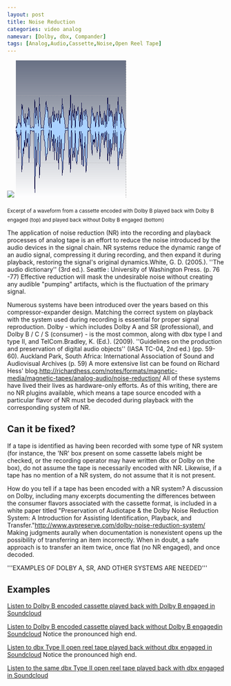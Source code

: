 ```yaml
---
layout: post
title: Noise Reduction
categories: video analog
namevar: [Dolby, dbx, Compander]
tags: [Analog,Audio,Cassette,Noise,Open Reel Tape]
---
```


<img src="/images/Mandelbrot_dolbyB.png‎">
<img src="/images/Mandelbrot_flat.png">

<sub>Excerpt of a waveform from a cassette encoded with Dolby B played back with Dolby B engaged (top) and played back without Dolby B engaged (bottom)</sub>

The application of noise reduction (NR) into the recording and playback processes of analog tape is an effort to reduce the noise introduced by the audio devices in the signal chain. NR systems reduce the dynamic range of an audio signal, compressing it during recording, and then expand it during playback, restoring the signal's original dynamics.<ref>White, G. D. (2005.). ''The audio dictionary'' (3rd ed.). Seattle : University of Washington Press. (p. 76 -77)</ref> Effective reduction will mask the undesirable noise without creating any audible "pumping" artifacts, which is the fluctuation of the primary signal.

Numerous systems have been introduced over the years based on this compressor-expander design. Matching the correct system on playback with the system used during recording is essential for proper signal reproduction. Dolby - which includes Dolby A and SR (professional), and Dolby B / C / S (consumer) - is the most common, along with dbx type I and type II, and TelCom.<ref>Bradley, K. (Ed.). (2009). ''Guidelines on the production and preservation of digital audio objects'' (IASA TC-04, 2nd ed.) (pp. 59-60). Auckland Park, South Africa: International Association of Sound and Audiovisual Archives (p. 59)</ref> A more extensive list can be found on Richard Hess' blog.<ref>http://richardhess.com/notes/formats/magnetic-media/magnetic-tapes/analog-audio/noise-reduction/</ref> All of these systems have lived their lives as hardware-only efforts.  As of this writing, there are no NR plugins available, which means a tape source encoded with a particular flavor of NR must be decoded during playback with the corresponding system of NR.

## Can it be fixed?

If a tape is identified as having been recorded with some type of NR system (for instance, the 'NR' box present on some cassette labels might be checked, or the recording operator may have written dbx or Dolby on the box), do not assume the tape is necessarily encoded with NR. Likewise, if a tape has no mention of a NR system, do not assume that it is not present.

How do you tell if a tape has been encoded with a NR system? A discussion on Dolby, including many excerpts documenting the differences between the consumer flavors associated with the cassette format, is included in a white paper titled "Preservation of Audiotape & the Dolby Noise Reduction System: A Introduction for Assisting Identification, Playback, and Transfer."<ref>http://www.avpreserve.com/dolby-noise-reduction-system/</ref> Making judgments aurally when documentation is nonexistent opens up the possibility of transferring an item incorrectly. When in doubt, a safe approach is to transfer an item twice, once flat (no NR engaged), and once decoded.

'''EXAMPLES OF DOLBY A, SR, AND OTHER SYSTEMS ARE NEEDED'''

## Examples

[Listen to Dolby B encoded cassette played back with Dolby B engaged in Soundcloud](https://soundcloud.com/av_artifact_atlas/noise-reduction-dolby-b)

[Listen to Dolby B encoded cassette played back without Dolby B engagedin Soundcloud](https://soundcloud.com/av_artifact_atlas/noise-reduction-flat) Notice the pronounced high end.

[Listen to dbx Type II open reel tape played back without dbx engaged in Soundcloud](https://soundcloud.com/av_artifact_atlas/noise-reduction-dbx-type-ii) Notice the pronounced high end.

[Listen to the same dbx Type II open reel tape played back with dbx engaged in Soundcloud](https://soundcloud.com/av_artifact_atlas/noise-reduction-dbx-type-ii-1)

